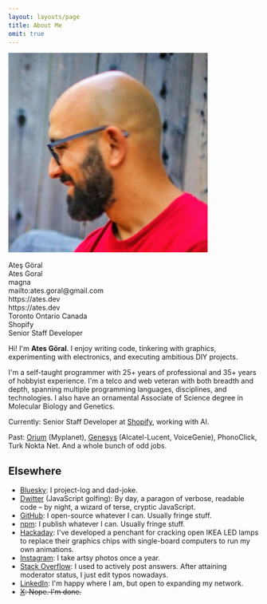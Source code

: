 ```yaml
---
layout: layouts/page
title: About Me
omit: true
---
```


<div class="h-card">
  <p class="avatar">
    <img src="/assets/i/profile-picture.jpg" alt="Profile picture" title="Side shot of my head" class="u-photo">
    <div class="hidden">
      <div class="p-name">Ateş Göral</div>
      <div class="p-name">Ates Goral</div>
      <div class="p-nickname">magna</div>
      <!--div class="p-note"></div-->
      <div class="u-email">mailto:ates.goral@gmail.com</div>
      <div class="u-url">https://ates.dev</div>
      <div class="u-uid">https://ates.dev</div>
      <div class="p-adr h-adr">
        <span class="p-locality">Toronto</span>
        <span class="p-region">Ontario</span>
        <span class="p-country-name">Canada</span>
      </div>
      <div class="p-org">Shopify</div>
      <div class="p-job-title">Senior Staff Developer</div>
    </div>
  </p>
</div>

Hi! I'm <strong>Ate<span class="sh">s</span> Göral</strong>. I enjoy writing code, tinkering with graphics, experimenting with electronics, and executing ambitious DIY projects.

I'm a self-taught programmer with 25+ years of professional and 35+ years of hobbyist experience. I'm a telco and web veteran with both breadth and depth, spanning multiple programming languages, disciplines, and technologies. I also have an ornamental Associate of Science degree in Molecular Biology and Genetics.

Currently: Senior Staff Developer at [Shopify](https://www.shopify.com), working with AI.

Past: [Orium](https://orium.com/) (Myplanet), [Genesys](https://www.genesys.com/) (Alcatel-Lucent, VoiceGenie), PhonoClick, Turk Nokta Net. And a whole bunch of odd jobs.

## Elsewhere

- [Bluesky](https://bsky.app/profile/ates.dev): I project-log and dad-joke.
- [Dwitter](https://www.dwitter.net/u/magna/top) (JavaScript golfing): By day, a paragon of verbose, readable code – by night, a wizard of terse, cryptic JavaScript.
- [GitHub](https://github.com/atesgoral): I open-source whatever I can. Usually fringe stuff.
- [npm](https://www.npmjs.com/~atesgoral): I publish whatever I can. Usually fringe stuff.
- [Hackaday](https://hackaday.io/atesgoral): I've developed a penchant for cracking open IKEA LED lamps to replace their graphics chips with single-board computers to run my own animations.
- [Instagram](https://www.instagram.com/atesgoral): I take artsy photos once a year.
- [Stack Overflow](https://stackoverflow.com/users/23501/ates-goral): I used to actively post answers. After attaining moderator status, I just edit typos nowadays.
- [LinkedIn](https://www.linkedin.com/in/atesgoral/): I'm happy where I am, but open to expanding my network.
- <del>[X](https://twitter.com/atesgoral): Nope. I'm done.</del>
